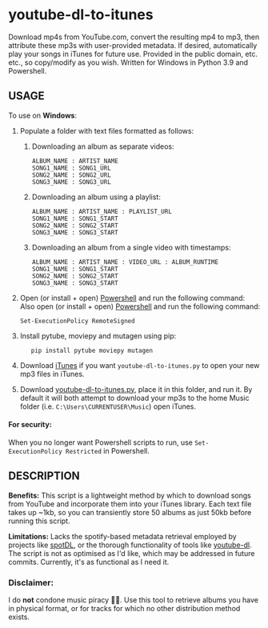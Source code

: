 # youtube-dl-to-itunes
Download mp4s from YouTube.com, convert the resulting mp4 to mp3, then attribute these mp3s with user-provided metadata. If desired, automatically play your songs in iTunes for future use.
Provided in the public domain, etc. etc., so copy/modify as you wish. Written for Windows in Python 3.9 and Powershell.
## USAGE
To use on **Windows**: 
1. Populate a folder with text files formatted as follows:
   1. Downloading an album as separate videos:
      ```
      ALBUM_NAME : ARTIST_NAME
      SONG1_NAME : SONG1_URL
      SONG2_NAME : SONG2_URL
      SONG3_NAME : SONG3_URL
      ```
   2. Downloading an album using a playlist:
      ```
      ALBUM_NAME : ARTIST_NAME : PLAYLIST_URL      
      SONG1_NAME : SONG1_START
      SONG2_NAME : SONG2_START
      SONG3_NAME : SONG3_START
      ```
   3. Downloading an album from a single video with timestamps:
      ```
      ALBUM_NAME : ARTIST_NAME : VIDEO_URL : ALBUM_RUNTIME
      SONG1_NAME : SONG1_START
      SONG2_NAME : SONG2_START
      SONG3_NAME : SONG3_START
      ```
2. Open (or install + open) [Powershell](https://docs.microsoft.com/en-us/powershell/scripting/windows-powershell/install/installing-windows-powershell?view=powershell-7.1) and run the following command: Also open (or install + open) [Powershell](https://docs.microsoft.com/en-us/powershell/scripting/windows-powershell/install/installing-windows-powershell?view=powershell-7.1) and run the following command:
       
       Set-ExecutionPolicy RemoteSigned
3. Install pytube, moviepy and mutagen using pip:

          pip install pytube moviepy mutagen

4. Download [iTunes](https://www.apple.com/uk/itunes/download/index.html) if you want `youtube-dl-to-itunes.py` to open your new mp3 files in iTunes.
5. Download [youtube-dl-to-itunes.py](), place it in this folder, and run it. By default it will both attempt to download your mp3s to the home Music folder (i.e. `C:\Users\CURRENTUSER\Music`) open iTunes. 

#### For security:
When you no longer want Powershell scripts to run, use `Set-ExecutionPolicy Restricted` in Powershell. 
## DESCRIPTION
**Benefits:** This script is a lightweight method by which to download songs from YouTube and incorporate them into your
iTunes library. Each text file takes up ~1kb, so you can transiently store 50 albums as just 50kb before running this script.

**Limitations:** Lacks the spotify-based metadata retrieval employed by projects like [spotDL](https://github.com/spotDL/spotify-downloader), or the thorough functionality of tools like [youtube-dl](https://github.com/ytdl-org/youtube-dl). 
The script is not as optimised as I'd like, which may be addressed in future commits. Currently, it's as functional as I need it.
### Disclaimer:
I do **not** condone music piracy 🏴‍☠️. Use this tool to retrieve albums you have in physical format, 
or for tracks for which no other distribution method exists.